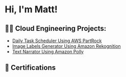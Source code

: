 <h1>Hi, I'm Matt! </h1>

<h2>👨‍💻 Cloud Engineering Projects:</h2>

  - [Daily Task Scheduler Using AWS PartRock](https://github.com/MattFallsTech/Amazon-PartyRock)
  - [Image Labels Generator Using Amazon Rekognition](https://github.com/MattFallsTech/Amazon-Rekognition)
  - [Text Narrator Using Amazon Polly](https://github.com/MattFallsTech/Amazon-Polly)

<h2>📜 Certifications</h2>



<!--

Here are some ideas to get you started:

- 🔭 I’m currently working on ...
- 🌱 I’m currently learning ...
- 👯 I’m looking to collaborate on ...
- 🤔 I’m looking for help with ...
- 💬 Ask me about ...
- 📫 How to reach me: ...
- 😄 Pronouns: ...
- ⚡ Fun fact: ...
-->
